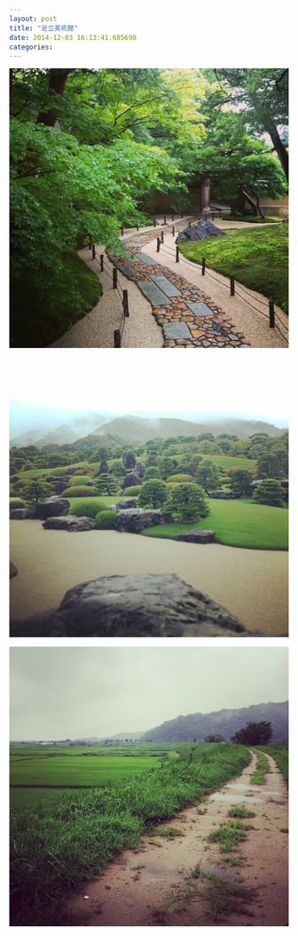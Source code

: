 ```yaml
---
layout: post
title: "足立美術館"
date: 2014-12-03 16:13:41.605690
categories: 
---
```


![](/assets/images/201408/10523542_565778856864435_1285218916_n.jpg)

![](/assets/images/201408/10547086_566435343462221_323037818_n.jpg)

![](/assets/images/201408/10483386_713438195357871_1749388425_n.jpg)


